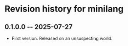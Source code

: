 # Revision history for minilang

## 0.1.0.0 -- 2025-07-27

* First version. Released on an unsuspecting world.
